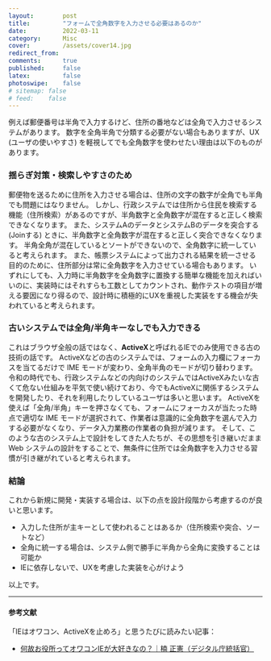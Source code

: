 ```yaml
---
layout:        post
title:         "フォームで全角数字を入力させる必要はあるのか"
date:          2022-03-11
category:      Misc
cover:         /assets/cover14.jpg
redirect_from:
comments:      true
published:     false
latex:         false
photoswipe:    false
# sitemap: false
# feed:    false
---
```


例えば郵便番号は半角で入力するけど、住所の番地などは全角で入力させるシステムがあります。
数字を全角半角で分類する必要がない場合もありますが、UX (ユーザの使いやすさ) を軽視してでも全角数字を使わせたい理由は以下のものがあります。

### 揺らぎ対策・検索しやすさのため
郵便物を送るために住所を入力させる場合は、住所の文字の数字が全角でも半角でも問題にはなりません。
しかし、行政システムでは住所から住民を検索する機能（住所検索）があるのですが、半角数字と全角数字が混在すると正しく検索できなくなります。
また、システムAのデータとシステムBのデータを突合する (Joinする) ときに、半角数字と全角数字が混在すると正しく突合できなくなります。
半角全角が混在しているとソートができないので、全角数字に統一していると考えられます。
また、帳票システムによって出力される結果を統一させる目的のために、住所部分は常に全角数字を入力させている場合もあります。
いずれにしても、入力時に半角数字を全角数字に置換する簡単な機能を加えればいいのに、実装時にはそれすらも工数としてカウントされ、動作テストの項目が増える要因になり得るので、設計時に積極的にUXを重視した実装をする機会が失われていると考えられます。

### 古いシステムでは全角/半角キーなしでも入力できる
これはブラウザ全般の話ではなく、**ActiveX**と呼ばれるIEでのみ使用できる古の技術の話です。
ActiveXなどの古のシステムでは、フォームの入力欄にフォーカスを当てるだけで IME モードが変わり、全角半角のモードが切り替わります。
令和の時代でも、行政システムなどの内向けのシステムではActiveXみたいな古くて危ない仕組みを平気で使い続けており、今でもActiveXに関係するシステムを開発したり、それを利用したりしているユーザは多いと思います。
ActiveXを使えば「全角/半角」キーを押さなくても、フォームにフォーカスが当たった時点で適切な IME モードが選択されて、作業者は意識的に全角数字を選んで入力する必要がなくなり、データ入力業務の作業者の負担が減ります。
そして、このような古のシステム上で設計をしてきた人たちが、その思想を引き継いだまま Web システムの設計をすることで、無条件に住所では全角数字を入力させる習慣が引き継がれていると考えられます。

### 結論
これから新規に開発・実装する場合は、以下の点を設計段階から考慮するのが良いと思います。

- 入力した住所が主キーとして使われることはあるか（住所検索や突合、ソートなど）
- 全角に統一する場合は、システム側で勝手に半角から全角に変換することは可能か
- IEに依存しないで、UXを考慮した実装を心がけよう

以上です。

---
#### 参考文献
「IEはオワコン、ActiveXを止めろ」と思うたびに読みたい記事：
<!-- markdown-link-check-disable -->
- [何故お役所ってオワコンIEが大好きなの？｜楠 正憲（デジタル庁統括官）](https://comemo.nikkei.com/n/n1c9103c81c79)
<!-- markdown-link-check-enable-->
